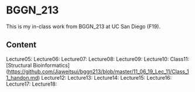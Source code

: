 # BGGN_213
This is my in-class work from BGGN_213 at UC San Diego (F19).

## Content
Lecture05:
Lecture06:
Lecture07:
Lecture08:
Lecture09:
Lecture10:
Class11: [Structural Bioinformatics] (https://github.com/Jiaweitsui/bggn213/blob/master/11_06_19_Lec_11/Class_11_handon.md)
Lecture12:
Lecture13:
Lecture14:
Lecture15:
Lecture16:
Lecture17:
Lecture18:
